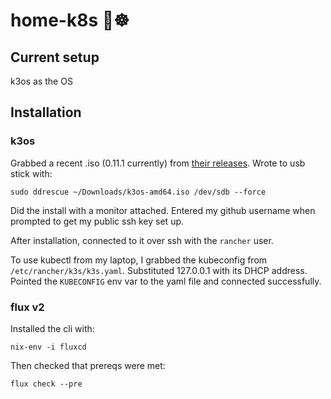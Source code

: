 # home-k8s 🏡☸

## Current setup

k3os as the OS




## Installation

### k3os

Grabbed a recent .iso (0.11.1 currently) from [their releases](https://github.com/rancher/k3os/releases). Wrote to usb stick with:

```
sudo ddrescue ~/Downloads/k3os-amd64.iso /dev/sdb --force
```

Did the install with a monitor attached. Entered my github username when prompted to get my public ssh key set up. 

After installation, connected to it over ssh with the `rancher` user.

To use kubectl from my laptop, I grabbed the kubeconfig from `/etc/rancher/k3s/k3s.yaml`. Substituted 127.0.0.1 with its DHCP address. Pointed the `KUBECONFIG` env var to the yaml file and connected successfully.

### flux v2

Installed the cli with:

```
nix-env -i fluxcd
```

Then checked that prereqs were met:

```
flux check --pre
```

